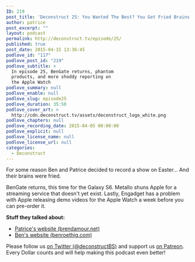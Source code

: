 ```yaml
---
ID: 219
post_title: 'Deconstruct 25: You Wanted The Best? You Get Fried Brains Instead'
author: patrice
post_excerpt: ""
layout: podcast
permalink: http://deconstruct.tv/episode/25/
published: true
post_date: 2015-04-15 13:36:45
podlove_id: "117"
podlove_post_id: "219"
podlove_subtitle: >
  In episode 25, BenGate returns, phantom
  products, and more shoddy reporting on
  the Apple Watch
podlove_summary: null
podlove_enable: null
podlove_slug: episode25
podlove_duration: 35:50
podlove_cover_art: >
  http://cdn.deconstruct.tv/assets/deconstruct_logo_white.png
podlove_chapters: null
podlove_recording_date: 2015-04-05 00:00:00
podlove_explicit: null
podlove_license_name: null
podlove_license_url: null
categories:
  - Deconstruct
---
```

<p>For some reason Ben and Patrice decided to record a show on Easter... And their brains were fried.  </p>
<p>BenGate returns, this time for the Galaxy S6.  Metallo shuns Apple for a streaming service that doesn't yet exist.  Lastly, Engadget has a problem with Apple releasing demo videos for the Apple Watch a week before you can pre-order it.</p>
<p><strong>Stuff they talked about:</strong><br />
<ul>
<li><a href="http://brendamour.net">Patrice's website (brendamour.net)</a></li>
<li><a href="http://benroethig.com">Ben's website (benroethig.com)</a></li>
</ul>
</p>
<p>Please follow us <a href="http://twitter.com/deconstructBS">on Twitter (@deconstructBS)</a> and support us <a href="http://patreon.com/deconstruct">on Patreon</a>. Every Dollar counts and will help making this podcast even better!
</p>